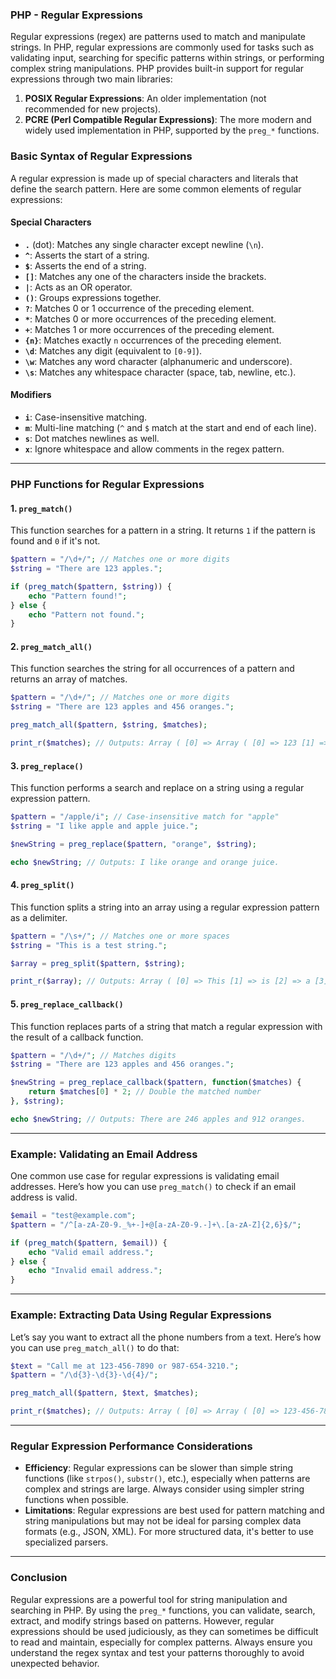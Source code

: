 ### PHP - Regular Expressions

Regular expressions (regex) are patterns used to match and manipulate strings. In PHP, regular expressions are commonly used for tasks such as validating input, searching for specific patterns within strings, or performing complex string manipulations. PHP provides built-in support for regular expressions through two main libraries:

1. **POSIX Regular Expressions**: An older implementation (not recommended for new projects).
2. **PCRE (Perl Compatible Regular Expressions)**: The more modern and widely used implementation in PHP, supported by the `preg_*` functions.

### Basic Syntax of Regular Expressions
A regular expression is made up of special characters and literals that define the search pattern. Here are some common elements of regular expressions:

#### Special Characters
- **`.`** (dot): Matches any single character except newline (`\n`).
- **`^`**: Asserts the start of a string.
- **`$`**: Asserts the end of a string.
- **`[]`**: Matches any one of the characters inside the brackets.
- **`|`**: Acts as an OR operator.
- **`()`**: Groups expressions together.
- **`?`**: Matches 0 or 1 occurrence of the preceding element.
- **`*`**: Matches 0 or more occurrences of the preceding element.
- **`+`**: Matches 1 or more occurrences of the preceding element.
- **`{n}`**: Matches exactly `n` occurrences of the preceding element.
- **`\d`**: Matches any digit (equivalent to `[0-9]`).
- **`\w`**: Matches any word character (alphanumeric and underscore).
- **`\s`**: Matches any whitespace character (space, tab, newline, etc.).

#### Modifiers
- **`i`**: Case-insensitive matching.
- **`m`**: Multi-line matching (`^` and `$` match at the start and end of each line).
- **`s`**: Dot matches newlines as well.
- **`x`**: Ignore whitespace and allow comments in the regex pattern.

---

### PHP Functions for Regular Expressions

#### 1. **`preg_match()`**
This function searches for a pattern in a string. It returns `1` if the pattern is found and `0` if it's not.

```php
$pattern = "/\d+/"; // Matches one or more digits
$string = "There are 123 apples.";

if (preg_match($pattern, $string)) {
    echo "Pattern found!";
} else {
    echo "Pattern not found.";
}
```

#### 2. **`preg_match_all()`**
This function searches the string for all occurrences of a pattern and returns an array of matches.

```php
$pattern = "/\d+/"; // Matches one or more digits
$string = "There are 123 apples and 456 oranges.";

preg_match_all($pattern, $string, $matches);

print_r($matches); // Outputs: Array ( [0] => Array ( [0] => 123 [1] => 456 ) )
```

#### 3. **`preg_replace()`**
This function performs a search and replace on a string using a regular expression pattern.

```php
$pattern = "/apple/i"; // Case-insensitive match for "apple"
$string = "I like apple and apple juice.";

$newString = preg_replace($pattern, "orange", $string);

echo $newString; // Outputs: I like orange and orange juice.
```

#### 4. **`preg_split()`**
This function splits a string into an array using a regular expression pattern as a delimiter.

```php
$pattern = "/\s+/"; // Matches one or more spaces
$string = "This is a test string.";

$array = preg_split($pattern, $string);

print_r($array); // Outputs: Array ( [0] => This [1] => is [2] => a [3] => test [4] => string. )
```

#### 5. **`preg_replace_callback()`**
This function replaces parts of a string that match a regular expression with the result of a callback function.

```php
$pattern = "/\d+/"; // Matches digits
$string = "There are 123 apples and 456 oranges.";

$newString = preg_replace_callback($pattern, function($matches) {
    return $matches[0] * 2; // Double the matched number
}, $string);

echo $newString; // Outputs: There are 246 apples and 912 oranges.
```

---

### Example: Validating an Email Address

One common use case for regular expressions is validating email addresses. Here’s how you can use `preg_match()` to check if an email address is valid.

```php
$email = "test@example.com";
$pattern = "/^[a-zA-Z0-9._%+-]+@[a-zA-Z0-9.-]+\.[a-zA-Z]{2,6}$/";

if (preg_match($pattern, $email)) {
    echo "Valid email address.";
} else {
    echo "Invalid email address.";
}
```

---

### Example: Extracting Data Using Regular Expressions

Let’s say you want to extract all the phone numbers from a text. Here’s how you can use `preg_match_all()` to do that:

```php
$text = "Call me at 123-456-7890 or 987-654-3210.";
$pattern = "/\d{3}-\d{3}-\d{4}/";

preg_match_all($pattern, $text, $matches);

print_r($matches); // Outputs: Array ( [0] => Array ( [0] => 123-456-7890 [1] => 987-654-3210 ) )
```

---

### Regular Expression Performance Considerations

- **Efficiency**: Regular expressions can be slower than simple string functions (like `strpos()`, `substr()`, etc.), especially when patterns are complex and strings are large. Always consider using simpler string functions when possible.
- **Limitations**: Regular expressions are best used for pattern matching and string manipulations but may not be ideal for parsing complex data formats (e.g., JSON, XML). For more structured data, it's better to use specialized parsers.

---

### Conclusion

Regular expressions are a powerful tool for string manipulation and searching in PHP. By using the `preg_*` functions, you can validate, search, extract, and modify strings based on patterns. However, regular expressions should be used judiciously, as they can sometimes be difficult to read and maintain, especially for complex patterns. Always ensure you understand the regex syntax and test your patterns thoroughly to avoid unexpected behavior.

